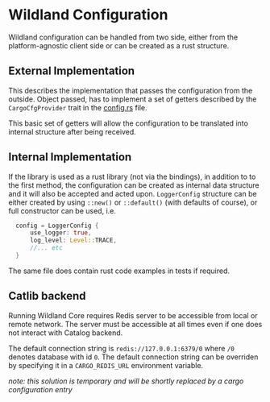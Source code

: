 # Wildland Configuration

Wildland configuration can be handled from two side, either from the 
platform-agnostic client side or can be created as a rust structure.

## External Implementation

This describes the implementation that passes the configuration from the outside.
Object passed, has to implement a set of getters described by the
`CargoCfgProvider` trait in the [config.rs](../../crates/wildland-cargo-lib/src/api/config.rs) file.

This basic set of getters will allow the configuration to be translated into
internal structure after being received.

## Internal Implementation

If the library is used as a rust library (not via the bindings), in addition to
to the first method, the configuration can be created as internal data structure
and it will also be accepted and acted upon. `LoggerConfig` structure can be
either created by using `::new()` or `::default()` (with defaults of course), or
full constructor can be used, i.e.

```rust
  config = LoggerConfig {
      use_logger: true,
      log_level: Level::TRACE,
      //... etc
  }
```

The same file does contain rust code examples in tests if required.

## Catlib backend

Running Wildland Core requires Redis server to be accessible from local or remote network. The
server must be accessible at all times even if one does not interact with Catalog backend.

The default connection string is `redis://127.0.0.1:6379/0` where `/0` denotes database with id `0`.
The default connection string can be overriden by specifying it in a `CARGO_REDIS_URL` environment
variable.

_note: this solution is temporary and will be shortly replaced by a cargo configuration entry_
